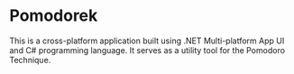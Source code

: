 # Pomodorek

This is a cross-platform application built using .NET Multi-platform App UI and C# programming language. It serves as a utility tool for the Pomodoro Technique.
